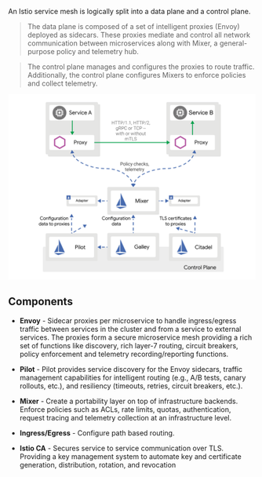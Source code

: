 An Istio service mesh is logically split into a data plane and a control plane.

> The data plane is composed of a set of intelligent proxies (Envoy) deployed as sidecars. These proxies mediate and control all network communication between microservices along with Mixer, a general-purpose policy and telemetry hub.  

> The control plane manages and configures the proxies to route traffic. Additionally, the control plane configures Mixers to enforce policies and collect telemetry.  

![Istio Architecture](./assets/istio-arch.svg)

## Components

* **Envoy** - Sidecar proxies per microservice to handle ingress/egress traffic between services in the cluster and from a service to external services. The proxies form a secure microservice mesh providing a rich set of functions like discovery, rich layer-7 routing, circuit breakers, policy enforcement and telemetry recording/reporting functions.

* **Pilot** - Pilot provides service discovery for the Envoy sidecars, traffic management capabilities for intelligent routing (e.g., A/B tests, canary rollouts, etc.), and resiliency (timeouts, retries, circuit breakers, etc.).

* **Mixer** - Create a portability layer on top of infrastructure backends. Enforce policies such as ACLs, rate limits, quotas, authentication, request tracing and telemetry collection at an infrastructure level.

* **Ingress/Egress** - Configure path based routing.

* **Istio CA** - Secures service to service communication over TLS. Providing a key management system to automate key and certificate generation, distribution, rotation, and revocation
